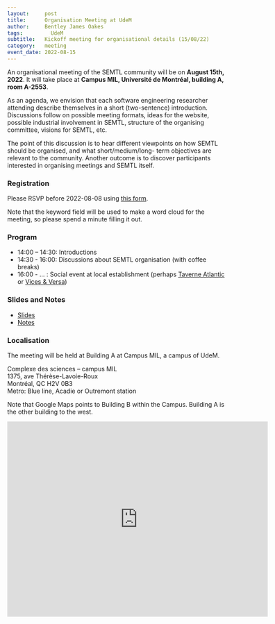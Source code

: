 ```yaml
---
layout:     post
title:      Organisation Meeting at UdeM
author:     Bentley James Oakes
tags: 		  UdeM
subtitle:  	Kickoff meeting for organisational details (15/08/22)
category:   meeting
event_date: 2022-08-15
---
```


An organisational meeting of the SEMTL community will be on **August 15th, 2022**. It will take place at **Campus MIL, Université de Montréal, building A, room A-2553**.

As an agenda, we envision that each software engineering researcher attending describe themselves in a short (two-sentence) introduction. Discussions follow on possible meeting formats, ideas for the website, possible industrial involvement in SEMTL, structure of the organising committee, visions for SEMTL, etc.

The point of this discussion is to hear different viewpoints on how SEMTL should be organised, and what short/medium/long- term objectives are relevant to the community. Another outcome is to discover participants interested in organising meetings and SEMTL itself.

### Registration

Please RSVP before 2022-08-08 using [this form](https://docs.google.com/spreadsheets/d/1fG5uRQbvPufsGLUAnelnuzTSneUVe6L1RDAD7ZTWeIE/edit?usp=sharing).

Note that the keyword field will be used to make a word cloud for the meeting, so please spend a minute filling it out.

### Program

* 14:00 – 14:30: Introductions
* 14:30 - 16:00: Discussions about SEMTL organisation (with coffee breaks)
* 16:00 - ... : Social event at local establishment (perhaps [Taverne Atlantic](https://www.taverneatlantic.com/) or [Vices & Versa](https://vicesetversa.com/))

### Slides and Notes

- [Slides](/slides/2022-08-15/semtl_org_meeting.pdf)
- [Notes](/slides/2022-08-15/semtl_orgmeeting_notes.txt)

### Localisation

The meeting will be held at Building A at Campus MIL, a campus of UdeM.


Complexe des sciences – campus MIL  
1375, ave Thérèse-Lavoie-Roux  
Montréal, QC  H2V 0B3  
Metro: Blue line, Acadie or Outremont station


Note that Google Maps points to Building B within the Campus. Building A is the other building to the west.


<iframe src="https://www.google.com/maps/embed?pb=!1m14!1m8!1m3!1d2376.5570193522276!2d-73.62055619580356!3d45.52274091115717!3m2!1i1024!2i768!4f13.1!3m3!1m2!1s0x0%3A0xcfd3c8d7ac8d70f8!2sUniversit%C3%A9%20de%20Montr%C3%A9al%20-%20Campus%20MIL!5e0!3m2!1sen!2sca!4v1574981426567!5m2!1sen!2sca" width="600" height="450" frameborder="0" style="border:0;" allowfullscreen=""></iframe>
